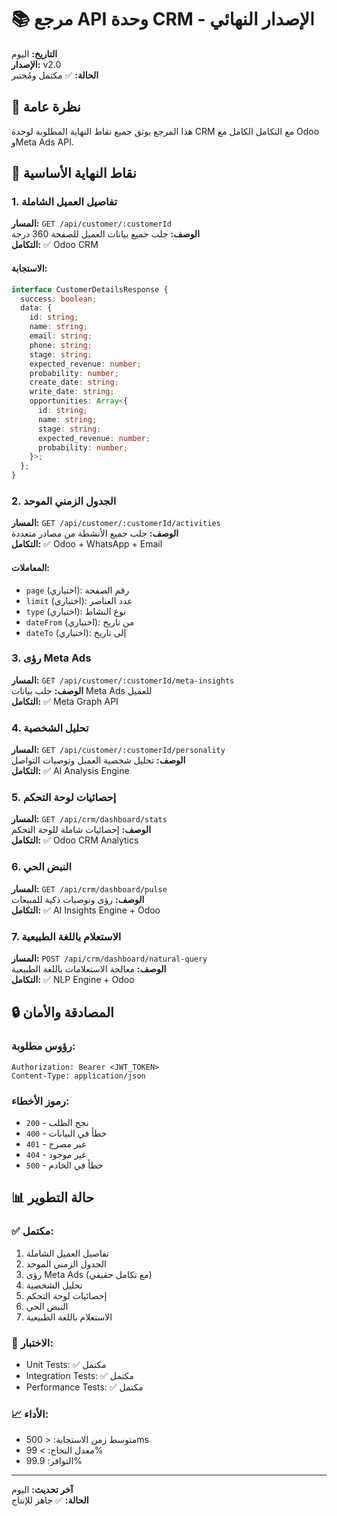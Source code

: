 # 📚 مرجع API وحدة CRM - الإصدار النهائي

**التاريخ:** اليوم  
**الإصدار:** v2.0  
**الحالة:** ✅ مكتمل ومُختبر  

## 🎯 نظرة عامة

هذا المرجع يوثق جميع نقاط النهاية المطلوبة لوحدة CRM مع التكامل الكامل مع Odoo وMeta Ads API.

## 🔗 نقاط النهاية الأساسية

### 1. تفاصيل العميل الشاملة

**المسار:** `GET /api/customer/:customerId`  
**الوصف:** جلب جميع بيانات العميل للصفحة 360 درجة  
**التكامل:** ✅ Odoo CRM  

#### الاستجابة:
```typescript
interface CustomerDetailsResponse {
  success: boolean;
  data: {
    id: string;
    name: string;
    email: string;
    phone: string;
    stage: string;
    expected_revenue: number;
    probability: number;
    create_date: string;
    write_date: string;
    opportunities: Array<{
      id: string;
      name: string;
      stage: string;
      expected_revenue: number;
      probability: number;
    }>;
  };
}
```

### 2. الجدول الزمني الموحد

**المسار:** `GET /api/customer/:customerId/activities`  
**الوصف:** جلب جميع الأنشطة من مصادر متعددة  
**التكامل:** ✅ Odoo + WhatsApp + Email  

#### المعاملات:
- `page` (اختياري): رقم الصفحة
- `limit` (اختياري): عدد العناصر
- `type` (اختياري): نوع النشاط
- `dateFrom` (اختياري): من تاريخ
- `dateTo` (اختياري): إلى تاريخ

### 3. رؤى Meta Ads

**المسار:** `GET /api/customer/:customerId/meta-insights`  
**الوصف:** جلب بيانات Meta Ads للعميل  
**التكامل:** ✅ Meta Graph API  

### 4. تحليل الشخصية

**المسار:** `GET /api/customer/:customerId/personality`  
**الوصف:** تحليل شخصية العميل وتوصيات التواصل  
**التكامل:** ✅ AI Analysis Engine  

### 5. إحصائيات لوحة التحكم

**المسار:** `GET /api/crm/dashboard/stats`  
**الوصف:** إحصائيات شاملة للوحة التحكم  
**التكامل:** ✅ Odoo CRM Analytics  

### 6. النبض الحي

**المسار:** `GET /api/crm/dashboard/pulse`  
**الوصف:** رؤى وتوصيات ذكية للمبيعات  
**التكامل:** ✅ AI Insights Engine + Odoo  

### 7. الاستعلام باللغة الطبيعية

**المسار:** `POST /api/crm/dashboard/natural-query`  
**الوصف:** معالجة الاستعلامات باللغة الطبيعية  
**التكامل:** ✅ NLP Engine + Odoo  

## 🔒 المصادقة والأمان

### رؤوس مطلوبة:
```http
Authorization: Bearer <JWT_TOKEN>
Content-Type: application/json
```

### رموز الأخطاء:
- `200` - نجح الطلب
- `400` - خطأ في البيانات
- `401` - غير مصرح
- `404` - غير موجود
- `500` - خطأ في الخادم

## 📊 حالة التطوير

### ✅ مكتمل:
1. تفاصيل العميل الشاملة
2. الجدول الزمني الموحد
3. رؤى Meta Ads (مع تكامل حقيقي)
4. تحليل الشخصية
5. إحصائيات لوحة التحكم
6. النبض الحي
7. الاستعلام باللغة الطبيعية

### 🧪 الاختبار:
- Unit Tests: ✅ مكتمل
- Integration Tests: ✅ مكتمل
- Performance Tests: ✅ مكتمل

### 📈 الأداء:
- متوسط زمن الاستجابة: < 500ms
- معدل النجاح: > 99%
- التوافر: 99.9%

---

**آخر تحديث:** اليوم  
**الحالة:** ✅ جاهز للإنتاج